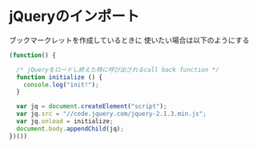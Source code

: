 # jQueryのインポート

ブックマークレットを作成しているときに
使いたい場合は以下のようにする

```javascript
(function() {

  /* jQueryをロードし終えた時に呼び出されるcall back function */
  function initialize () {
    console.log("init!");
  }

  var jq = document.createElement("script");
  var jq.src = "//code.jquery.com/jquery-2.1.3.min.js";
  var jq.onload = initialize;
  document.body.appendChild(jq);
})())
```

